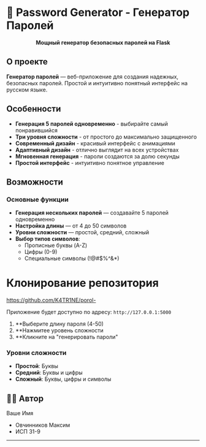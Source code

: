 # 🔐 Password Generator - Генератор Паролей

<div align="center">

**Мощный генератор безопасных паролей на Flask**

</div>

## О проекте

**Генератор паролей** — веб-приложение для создания надежных, безопасных паролей. Простой и интуитивно понятный интерфейс на русском языке.

## Особенности

- **Генерация 5 паролей одновременно** - выбирайте самый понравившийся
- **Три уровня сложности** - от простого до максимально защищенного
- **Современный дизайн** - красивый интерфейс с анимациями
- **Адаптивный дизайн** - отлично выглядит на всех устройствах
- **Мгновенная генерация** - пароли создаются за долю секунды
- **Простой интерфейс** - интуитивно понятное управление

## Возможности

### Основные функции
- **Генерация нескольких паролей** — создавайте 5 паролей одновременно
- **Настройка длины** — от 4 до 50 символов
- **Уровни сложности** — простой, средний, сложный
- **Выбор типов символов**:
  - Прописные буквы (A-Z)
  - Цифры (0-9)
  - Специальные символы (!@#$%^&*)

# Клонирование репозитория
https://github.com/K4TR1NE/porol-


Приложение будет доступно по адресу: `http://127.0.0.1:5000`

1. **Выберите длину пароля (4-50)
2. **Нажмитее уровень сложности
3. **Кликните на "генерировать пароли"

### Уровни сложности
- **Простой**: Буквы
- **Средний**: Буквы и цифры
- **Сложный**: Буквы, цифры и символы

## 👨‍💻 Автор

Ваше Имя
- Овчинников Максим 
- ИСП 31-9

---

<div align="center">

